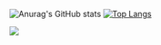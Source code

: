 ![Anurag's GitHub stats](https://github-readme-stats.vercel.app/api?username=slanja&show_icons=true&theme=dark) [![Top Langs](https://github-readme-stats.vercel.app/api/top-langs/?username=slanja&layout=donut&theme=dark)](https://github.com/anuraghazra/github-readme-stats)


![](https://readme-now-playing.vercel.app/now-playing/q?uid=v75teyo2nhaf35dlgbdlvs8a0)

